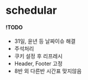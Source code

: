 # schedular
#### !TODO
<ul>
<li>31일, 윤년 등 날짜이슈 해결</li>
<li>주석처리</li>
<li>쿠키 설정 후 리프레시</li>
<li>Header, Footer 고정</li>
<li>8반 외 다른반 시간표 맞지않음</li>
</ul>
